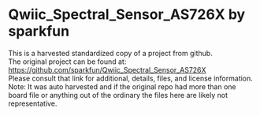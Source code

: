 
# Qwiic_Spectral_Sensor_AS726X by sparkfun  
This is a harvested standardized copy of a project from github.  
The original project can be found at:  
https://github.com/sparkfun/Qwiic_Spectral_Sensor_AS726X  
Please consult that link for additional, details, files, and license information.  
Note: It was auto harvested and if the original repo had more than one board file or anything out of the ordinary the files here are likely not representative.  
    